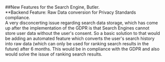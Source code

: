 ##New Features for the Search Engine, Butler.
<br>
**Backend Feature: Raw Data conversion for Privacy Standards compliance.
<br>
A very disconcerting issue regarding search data storage, which has come up after the implementation of the GDPR is that Search Engines cannot store user data without the user's consent. So a basic solution to that would be adding an automated feature which converts the user's search history into raw data (which can only be used for ranking search results in the future) after 6 months. This would be in compliance with the GDPR and also would solve the issue of ranking search results.
